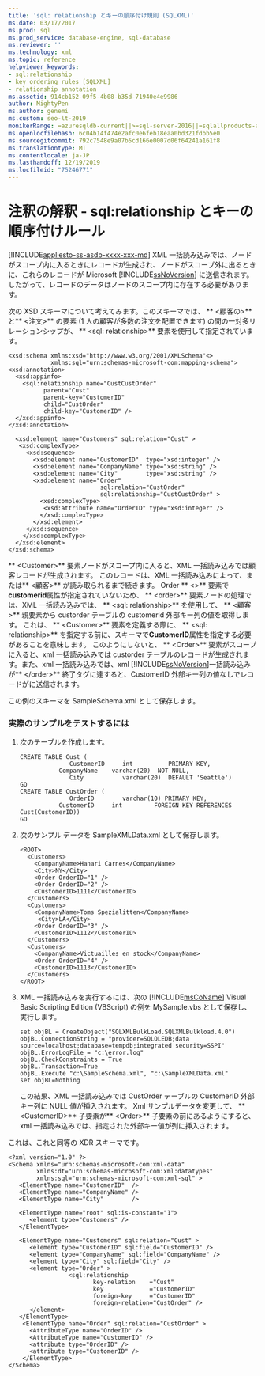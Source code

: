 ```yaml
---
title: 'sql: relationship とキーの順序付け規則 (SQLXML)'
ms.date: 03/17/2017
ms.prod: sql
ms.prod_service: database-engine, sql-database
ms.reviewer: ''
ms.technology: xml
ms.topic: reference
helpviewer_keywords:
- sql:relationship
- key ordering rules [SQLXML]
- relationship annotation
ms.assetid: 914cb152-09f5-4b08-b35d-71940e4e9986
author: MightyPen
ms.author: genemi
ms.custom: seo-lt-2019
monikerRange: =azuresqldb-current||>=sql-server-2016||=sqlallproducts-allversions||>=sql-server-linux-2017||=azuresqldb-mi-current
ms.openlocfilehash: 6c04b14f474e2afc0e6feb18eaa0bd321fdbb5e0
ms.sourcegitcommit: 792c7548e9a07b5cd166e0007d06f64241a161f8
ms.translationtype: MT
ms.contentlocale: ja-JP
ms.lasthandoff: 12/19/2019
ms.locfileid: "75246771"
---
```

# <a name="annotation-interpretation---sqlrelationship-and-key-ordering-rule"></a>注釈の解釈 - sql:relationship とキーの順序付けルール
[!INCLUDE[appliesto-ss-asdb-xxxx-xxx-md](../../../includes/appliesto-ss-asdb-xxxx-xxx-md.md)]
  XML 一括読み込みでは、ノードがスコープ内に入るときにレコードが生成され、ノードがスコープ外に出るときに、これらのレコードが Microsoft [!INCLUDE[ssNoVersion](../../../includes/ssnoversion-md.md)] に送信されます。したがって、レコードのデータはノードのスコープ内に存在する必要があります。  
  
 次の XSD スキーマについて考えてみます。このスキーマでは、 ** \<顧客の>** と** \<注文>** の要素 (1 人の顧客が多数の注文を配置できます) の間の一対多リレーションシップが、 ** \<sql: relationship>** 要素を使用して指定されています。  
  
```  
<xsd:schema xmlns:xsd="http://www.w3.org/2001/XMLSchema"<>   
            xmlns:sql="urn:schemas-microsoft-com:mapping-schema">  
<xsd:annotation>  
  <xsd:appinfo>  
    <sql:relationship name="CustCustOrder"  
          parent="Cust"  
          parent-key="CustomerID"  
          child="CustOrder"  
          child-key="CustomerID" />  
  </xsd:appinfo>  
</xsd:annotation>  
  
  <xsd:element name="Customers" sql:relation="Cust" >  
   <xsd:complexType>  
     <xsd:sequence>  
       <xsd:element name="CustomerID"  type="xsd:integer" />  
       <xsd:element name="CompanyName" type="xsd:string" />  
       <xsd:element name="City"        type="xsd:string" />  
       <xsd:element name="Order"   
                          sql:relation="CustOrder"  
                          sql:relationship="CustCustOrder" >  
         <xsd:complexType>  
          <xsd:attribute name="OrderID" type="xsd:integer" />  
         </xsd:complexType>  
       </xsd:element>  
     </xsd:sequence>  
    </xsd:complexType>  
  </xsd:element>  
</xsd:schema>  
```  
  
 ** \<Customer>** 要素ノードがスコープ内に入ると、XML 一括読み込みでは顧客レコードが生成されます。 このレコードは、XML 一括読み込みによって、または** \<顧客>** が読み取られるまで続きます。 Order ** \<>** 要素で**customerid**属性が指定されていないため、 ** \<order>** 要素ノードの処理では、XML 一括読み込みでは、 ** \<sql: relationship>** を使用して、 ** \<顧客>** 親要素から custorder テーブルの customerid 外部キー列の値を取得します。 これは、 ** \<Customer>** 要素を定義する際に、 ** \<sql: relationship>** を指定する前に、スキーマで**CustomerID**属性を指定する必要があることを意味します。 このようにしないと、 ** \<Order>** 要素がスコープに入ると、xml 一括読み込みでは custorder テーブルのレコードが生成されます。また、xml 一括読み込みでは、xml [!INCLUDE[ssNoVersion](../../../includes/ssnoversion-md.md)]一括読み込みが** \</order>** 終了タグに達すると、CustomerID 外部キー列の値なしでレコードがに送信されます。  
  
 この例のスキーマを SampleSchema.xml として保存します。  
  
### <a name="to-test-a-working-sample"></a>実際のサンプルをテストするには  
  
1.  次のテーブルを作成します。  
  
    ```  
    CREATE TABLE Cust (  
                  CustomerID     int          PRIMARY KEY,  
               CompanyName    varchar(20)  NOT NULL,  
                  City           varchar(20)  DEFAULT 'Seattle')  
    GO  
    CREATE TABLE CustOrder (  
                  OrderID        varchar(10) PRIMARY KEY,  
               CustomerID     int         FOREIGN KEY REFERENCES                                          Cust(CustomerID))  
    GO  
    ```  
  
2.  次のサンプル データを SampleXMLData.xml として保存します。  
  
    ```  
    <ROOT>    
      <Customers>  
        <CompanyName>Hanari Carnes</CompanyName>  
        <City>NY</City>  
        <Order OrderID="1" />  
        <Order OrderID="2" />  
        <CustomerID>1111</CustomerID>  
      </Customers>  
      <Customers>  
        <CompanyName>Toms Spezialitten</CompanyName>  
         <City>LA</City>    
        <Order OrderID="3" />  
        <CustomerID>1112</CustomerID>  
      </Customers>  
      <Customers>  
        <CompanyName>Victuailles en stock</CompanyName>  
        <Order OrderID="4" />  
        <CustomerID>1113</CustomerID>  
      </Customers>  
    </ROOT>  
    ```  
  
3.  XML 一括読み込みを実行するには、次の [!INCLUDE[msCoName](../../../includes/msconame-md.md)] Visual Basic Scripting Edition (VBScript) の例を MySample.vbs として保存し、実行します。  

    ```  
    set objBL = CreateObject("SQLXMLBulkLoad.SQLXMLBulkload.4.0")  
    objBL.ConnectionString = "provider=SQLOLEDB;data source=localhost;database=tempdb;integrated security=SSPI"  
    objBL.ErrorLogFile = "c:\error.log"  
    objBL.CheckConstraints = True  
    objBL.Transaction=True  
    objBL.Execute "c:\SampleSchema.xml", "c:\SampleXMLData.xml"  
    set objBL=Nothing  
    ```  
  
     この結果、XML 一括読み込みでは CustOrder テーブルの CustomerID 外部キー列に NULL 値が挿入されます。 Xml サンプルデータを変更して、 ** \<CustomerID>** 子要素が** \<Order>** 子要素の前にあるようにすると、xml 一括読み込みでは、指定された外部キー値が列に挿入されます。  
  
 これは、これと同等の XDR スキーマです。  
  
```  
<?xml version="1.0" ?>  
<Schema xmlns="urn:schemas-microsoft-com:xml-data"   
        xmlns:dt="urn:schemas-microsoft-com:xml:datatypes"    
        xmlns:sql="urn:schemas-microsoft-com:xml-sql" >   
   <ElementType name="CustomerID"  />  
   <ElementType name="CompanyName" />  
   <ElementType name="City"        />  
  
   <ElementType name="root" sql:is-constant="1">  
      <element type="Customers" />  
   </ElementType>  
  
   <ElementType name="Customers" sql:relation="Cust" >  
      <element type="CustomerID" sql:field="CustomerID" />  
      <element type="CompanyName" sql:field="CompanyName" />  
      <element type="City" sql:field="City" />  
      <element type="Order" >  
                 <sql:relationship  
                        key-relation    ="Cust"  
                        key             ="CustomerID"  
                        foreign-key     ="CustomerID"  
                        foreign-relation="CustOrder" />  
      </element>  
   </ElementType>  
    <ElementType name="Order" sql:relation="CustOrder" >  
      <AttributeType name="OrderID" />  
      <AttributeType name="CustomerID" />  
      <attribute type="OrderID" />  
      <attribute type="CustomerID" />  
    </ElementType>  
</Schema>  
```  
  
  
